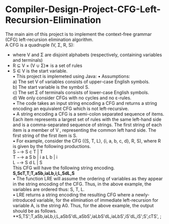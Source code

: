 # Compiler-Design-Project-CFG-Left-Recursion-Elimination
The main aim of this project is to implement the context-free grammar (CFG) left-recursion elimination
algorithm.  
A CFG is a quadruple (V, Σ, R, S):  
* where V and Σ are disjoint alphabets (respectively, containing variables and terminals)  
* R ⊆ V × (V ∪ Σ)∗ is a set of rules  
* S ∈ V is the start variable.  
• This project is implemeted using Java:
• Assumptions:  
a) The set V of variables consists of upper-case English symbols.  
b) The start variable is the symbol S.  
c) The set Σ of terminals consists of lower-case English symbols.  
d) We only consider CFGs with no cycles and no ε-rules.  
• The code takes an input string encoding a CFG and returns a string encoding an equivalent CFG which is not left-recursive.  
• A string encoding a CFG is a semi-colon separated sequence of items. Each item represents a largest set of rules with the same left-hand side and is a comma-separated sequence of strings. The first string of each item is a member of V , representing the common left hand side. The first string of the first item is S.  
• For example, consider the CFG ({S, T, L}, {i, a, b, c, d}, R, S), where R is given by the
following productions.  
S −→ S c T | T  
T −→ a S b | i a L b | i  
L −→ S d L | S  
This CFG will have the following string encoding.  
**S,ScT,T;T,aSb,iaLb,i;L,SdL,S**  
• The function LRE will assume the ordering of variables as they appear in the string
encoding of the CFG. Thus, in the above example, the variables are ordered thus: S, T, L.  
• LRE returns a string encoding the resulting CFG where a newly-introduced variable, for
the elimination of immediate left-recursion for variable A, is the string A0. Thus, for the above example, the output should be as follows.  
**S,TS';T,aSb,iaLb,i;L,aSbS'dL,aSbS',iaLbS'dL,iaLbS',iS'dL,iS';S',cTS', ;
